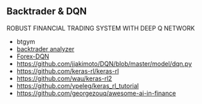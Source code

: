 ## Backtrader & DQN

ROBUST FINANCIAL TRADING SYSTEM WITH DEEP Q NETWORK

- btgym
- [backtrader analyzer](https://github.com/backtrader/backtrader/blob/master/samples/analyzer-annualreturn/analyzer-annualreturn.py) 
- [Forex-DQN](https://github.com/noootown/Forex-DQN)
- https://github.com/jjakimoto/DQN/blob/master/model/dqn.py
- https://github.com/keras-rl/keras-rl
- https://github.com/wau/keras-rl2
- https://github.com/ypeleg/keras_rl_tutorial
- https://github.com/georgezouq/awesome-ai-in-finance